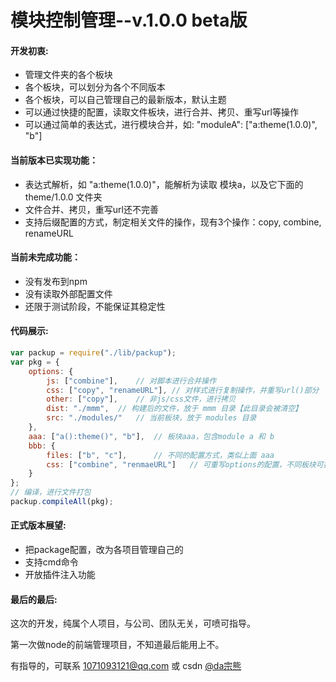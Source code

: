 # 模块控制管理--v.1.0.0 beta版

#### 开发初衷:

 * 管理文件夹的各个板块
 * 各个板块，可以划分为各个不同版本
 * 各个板块，可以自己管理自己的最新版本，默认主题
 * 可以通过快捷的配置，读取文件板块，进行合并、拷贝、重写url等操作
 * 可以通过简单的表达式，进行模块合并，如: "moduleA": ["a:theme(1.0.0)", "b"]

#### 当前版本已实现功能：

 * 表达式解析，如 "a:theme(1.0.0)"，能解析为读取 模块a，以及它下面的 theme/1.0.0 文件夹
 * 文件合并、拷贝，重写url还不完善
 * 支持后缀配置的方式，制定相关文件的操作，现有3个操作：copy, combine, renameURL

#### 当前未完成功能：

 * 没有发布到npm
 * 没有读取外部配置文件
 * 还限于测试阶段，不能保证其稳定性



#### 代码展示:

```javascript
var packup = require("./lib/packup");
var pkg = {
	options: {
		js: ["combine"],	// 对脚本进行合并操作
		css: ["copy", "renameURL"],	// 对样式进行复制操作，并重写url()部分
		other: ["copy"],	// 非js/css文件，进行拷贝
		dist: "./mmm",	// 构建后的文件，放于 mmm 目录【此目录会被清空】
		src: "./modules/"	// 当前板块，放于 modules 目录
	},
	aaa: ["a():theme()", "b"],	// 板块aaa，包含module a 和 b
	bbb: {
		files: ["b", "c"],		// 不同的配置方式，类似上面 aaa
		css: ["combine", "renmaeURL"]	// 可重写options的配置，不同板块可拥有自己的配置
	}
};
// 编译，进行文件打包
packup.compileAll(pkg);
```


#### 正式版本展望:

 * 把package配置，改为各项目管理自己的
 * 支持cmd命令
 * 开放插件注入功能 


#### 最后的最后:

这次的开发，纯属个人项目，与公司、团队无关，可喷可指导。

第一次做node的前端管理项目，不知道最后能用上不。

有指导的，可联系 1071093121@qq.com 或 csdn [@da宗熊](http://blog.csdn.net/linfenpan)

